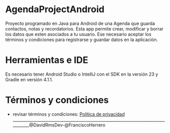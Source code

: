 # AgendaProjectAndroid

Proyecto programado en Java para Android de una Agenda que guarda contactos, notas y recordatorios. Esta app permite crear, modificar y borrar los datos que esten asociados a tu usuario.
Ese necesario aceptar los términos y condiciones para registrarse y guardar datos en la aplicación.

# Herramientas e IDE
Es necesario tener Android Studio o IntelliJ con el SDK en la versión 23 y Gradle en versión 4.1.1.

# Términos y condiciones
* revisar términos y condiciones: [Política de privacidad](http://agendaproject.herokuapp.com/Privacidad)
___________________________________________________________________________________@DavidRmsDev-@FranciscoHerrero
